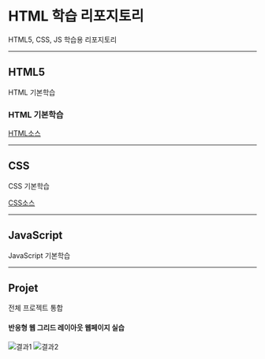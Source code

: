 # HTML 학습 리포지토리
HTML5, CSS, JS 학습용 리포지토리

-------------------------------------

## HTML5
HTML 기본학습

### HTML 기본학습
[HTML소스](https://github.com/kg4543/StudyHtml/tree/main/01_HTML)

-------------------------------------

## CSS
CSS 기본학습

[CSS소스](https://github.com/kg4543/StudyHtml/tree/main/02_CSS)

-------------------------------------

## JavaScript
JavaScript 기본학습

-------------------------------------

## Projet
전체 프로젝트 통합

#### 반응형 웹 그리드 레이아웃 웹페이지 실습 
![결과1](/rf_images/Result_01.jpg"전체레이아웃")
![결과2](/rf_images/Result_02.jpg"팝업레이아웃")
